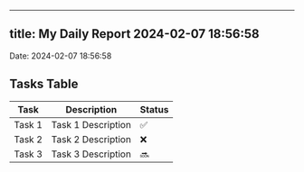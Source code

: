 
---
title: My Daily Report 2024-02-07 18:56:58
---

Date: 2024-02-07 18:56:58

## Tasks Table

| Task | Description | Status |
|------|-------------|--------|
| Task 1 | Task 1 Description | ✅ |
| Task 2 | Task 2 Description | ❌ |
| Task 3 | Task 3 Description | 🔜 |
